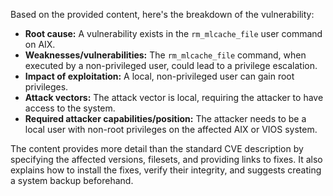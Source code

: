 Based on the provided content, here's the breakdown of the vulnerability:

* **Root cause:** A vulnerability exists in the `rm_mlcache_file` user command on AIX.
* **Weaknesses/vulnerabilities:** The `rm_mlcache_file` command, when executed by a non-privileged user, could lead to a privilege escalation.
* **Impact of exploitation:** A local, non-privileged user can gain root privileges.
* **Attack vectors:** The attack vector is local, requiring the attacker to have access to the system.
* **Required attacker capabilities/position:** The attacker needs to be a local user with non-root privileges on the affected AIX or VIOS system.

The content provides more detail than the standard CVE description by specifying the affected versions, filesets, and providing links to fixes. It also explains how to install the fixes, verify their integrity, and suggests creating a system backup beforehand.